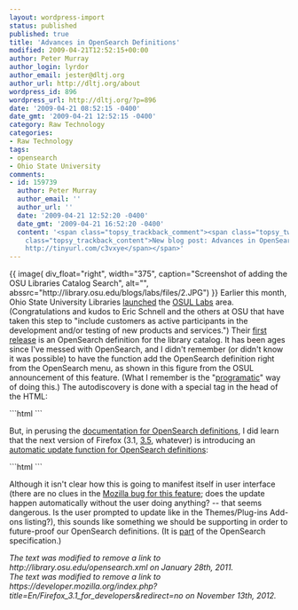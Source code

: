 ```yaml
---
layout: wordpress-import
status: published
published: true
title: 'Advances in OpenSearch Definitions'
modified: 2009-04-21T12:52:15+00:00
author: Peter Murray
author_login: lyrdor
author_email: jester@dltj.org
author_url: http://dltj.org/about
wordpress_id: 896
wordpress_url: http://dltj.org/?p=896
date: '2009-04-21 08:52:15 -0400'
date_gmt: '2009-04-21 12:52:15 -0400'
category: Raw Technology
categories:
- Raw Technology
tags:
- opensearch
- Ohio State University
comments:
- id: 159739
  author: Peter Murray
  author_email: ''
  author_url: ''
  date: '2009-04-21 12:52:20 -0400'
  date_gmt: '2009-04-21 16:52:20 -0400'
  content: '<span class="topsy_trackback_comment"><span class="topsy_twitter_username"><span
    class="topsy_trackback_content">New blog post: Advances in OpenSearch Definitions
    http://tinyurl.com/c3vxye</span></span>'
---
```

<p>{{ image(
    div_float="right",
    width="375",
    caption="Screenshot of adding the OSU Libraries Catalog Search",
    alt="",
    abssrc="http://library.osu.edu/blogs/labs/files/2.JPG") }} Earlier this month, Ohio State University Libraries <a href="http://ericschnell.blogspot.com/2009/04/osu-library-labs-concept-to-production.html" title="The Medium is the Message: OSU Library Labs: Concept to Production in 90 Days">launched</a> the <a href="http://library.osu.edu/blogs/labs/" title="Ohio State Library Labs">OSUL Labs</a> area.  (Congratulations and kudos to Eric Schnell and the others at OSU that have taken this step to "include customers as active participants in the development and/or testing of new products and services.") Their <a href="http://library.osu.edu/blogs/labs/2009/04/09/osu-library-labs-browser-search-extension/" title="OSU Library Labs: Browser Search Extension">first release</a> is an <span class="removed_link" title="http://library.osu.edu/opensearch.xml">OpenSearch definition for the library catalog</span>.  It has been ages since I've messed with OpenSearch, and I didn't remember (or didn't know it was possible) to have the function add the OpenSearch definition right from the OpenSearch menu, as shown in this figure from the OSUL announcement of this feature.  (What I remember is the "<a href="https://developer.mozilla.org/en/Adding_search_engines_from_web_pages">programatic</a>" way of doing this.)  The autodiscovery is done with a special
<link> tag in the head of the HTML:</p>
```html
<link rel="search"
  type="application/opensearchdescription+xml"
  href="http://library.osu.edu/opensearch.xml"
  title="Add OSU Libraries Catalog search" />
```
<p>But, in perusing the <a href="https://developer.mozilla.org/en/Creating_OpenSearch_plugins_for_Firefox">documentation for OpenSearch definitions</a>, I did learn that the next version of Firefox (<span class="removed_link" title="https://developer.mozilla.org/index.php?title=En/Firefox_3.1_for_developers&amp;redirect=no">3.1</span>, <a href="https://developer.mozilla.org/en-US/Firefox/Releases/3.5">3.5</a>, whatever) is introducing an <a href="https://developer.mozilla.org/en/Creating_OpenSearch_plugins_for_Firefox#Supporting_automatic_updates_for_OpenSearch_plugins">automatic update function for OpenSearch definitions</a>:</p>
```html
<url type="application/opensearchdescription+xml"
  rel="self"
  template="http://www.foo.com/mysearchdescription.xml"></url>
```
<p>Although it isn't clear how this is going to manifest itself in user interface (there are no clues in the <a href="https://bugzilla.mozilla.org/show_bug.cgi?id=467890">Mozilla bug for this feature</a>; does the update happen automatically without the user doing anything? -- that seems dangerous.  Is the user prompted to update like in the Themes/Plug-ins Add-ons listing?), this sounds like something we should be supporting in order to future-proof our OpenSearch definitions.  (It is <a href="http://www.opensearch.org/Specifications/OpenSearch/1.1#The_.22Url.22_element" title="Specifications/OpenSearch/1.1/Draft 4 - OpenSearch">part</a> of the OpenSearch specification.)</p>
<p style="padding:0;margin:0;font-style:italic;" class="removed_link">The text was modified to remove a link to http://library.osu.edu/opensearch.xml on January 28th, 2011.</p>
<p style="padding:0;margin:0;font-style:italic;" class="removed_link">The text was modified to remove a link to https://developer.mozilla.org/index.php?title=En/Firefox_3.1_for_developers&redirect=no on November 13th, 2012.</p>
